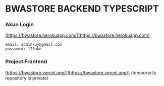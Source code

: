 # BWASTORE BACKEND TYPESCRIPT

### Akun Login
[https://bwastore.herokuapp.com/](https://bwastore.herokuapp.com)
```
email: adminkuy@gmail.com
password: 123oke
```

### Project Frontend
[https://bwastore.vercel.app/](https://bwastore.vercel.app/)
(temporarily repository is private)
